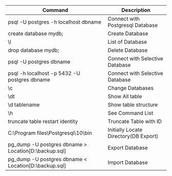 | Command | Description |
| --- | --- |
| psql -U postgres -h localhost dbname | Connect with Postgresql Database |
| create database mydb; | Create Database|
|\l |List of Database|
|drop database mydb;|Delete Database|
|psql -U postgres dbname|Connect with Selective Database|
|psql -h localhost -p 5432 -U postgres dbname|Connect with Selective Database|
|\c|Change Databases|
|\dt|Show All table|
|\d tablename|Show table structure|
|\h|See Command List|
|truncate table restart identity|Truncate Table with ID|
|C:\Program files\Postgresql\10\bin | Initially Locate Directory(DB Export) | 
|pg_dump -U postgres dbname > Location[D:\backup.sql] |Export Database|
|pg_dump -U postgres dbname < Location[D:\backup.sql]|Import Database|

